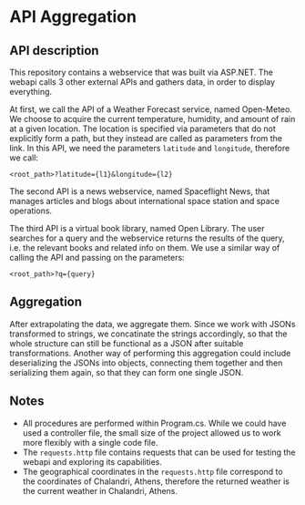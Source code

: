 # API Aggregation 

## API description

This repository contains a webservice that was built via ASP.NET. The webapi calls 3 other external APIs and gathers data, in order to display everything. 

At first, we call the API of a Weather Forecast service, named Open-Meteo. We choose to acquire the current temperature, humidity, and amount of rain at a given location. The location is specified via parameters that do not explicitly form a path, but they instead are called as parameters from the link. In this API, we need the parameters `latitude` and `longitude`, therefore we call: 
```
<root_path>?latitude={l1}&longitude={l2}
```

The second API is a news webservice, named Spaceflight News, that manages articles and blogs about international space station and space operations. 

The third API is a virtual book library, named Open Library. The user searches for a query and the webservice returns the results of the query, i.e. the relevant books and related info on them. We use a similar way of calling the API and passing on the parameters:  
```
<root_path>?q={query}
```

## Aggregation

After extrapolating the data, we aggregate them. Since we work with JSONs transformed to strings, we concatinate the strings accordingly, so that the whole structure can still be functional as a JSON after suitable transformations. Another way of performing this aggregation could include deserializing the JSONs into objects, connecting them together and then serializing them again, so that they can form one single JSON. 

## Notes

- All procedures are performed within Program.cs. While we could have used a controller file, the small size of the project allowed us to work more flexibly with a single code file.
- The `requests.http` file contains requests that can be used for testing the webapi and exploring its capabilities.
- The geographical coordinates in the `requests.http` file correspond to the coordinates of Chalandri, Athens, therefore the returned weather is the current weather in Chalandri, Athens. 
